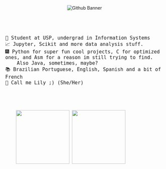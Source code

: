 <div align = "center">
  <div>
    <img src="https://i.imgur.com/jPlwlQL.png" alt="Github Banner" align="center"/>
  </div>
  <pre align = 'left' style='font-size: 18px;'>
    <title>
      Aopa 👋
    </title>
    
    🌌 Student at USP, undergrad in Information Systems
    📈 Jupyter, Scikit and more data analysis stuff.
    🎆 Python for super fun cool projects, C for optimized ones, and Asm for a reason im still trying to find.
        Also Java, sometimes, maybe?
    📚 Brazilian Portuguese, English, Spanish and a bit of French
    🎀 Call me Lily ;) (She/Her)
    
  </pre>
  
  <div align = "left">  
    <pre>
    <img height="170px" src="https://github-readme-stats.vercel.app/api/top-langs/?username=Nubily44&layout=compact&theme=radical"/> <img height="170px" src="https://github-readme-stats.vercel.app/api?username=Nubily44&show_icons=true&theme=radical"/>
    </pre>
  </div>

</div>
